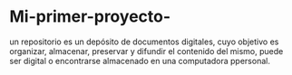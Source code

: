 # Mi-primer-proyecto-
un repositorio es un depósito de documentos digitales, cuyo objetivo es organizar, almacenar, preservar y difundir el contenido del mismo, puede ser digital o encontrarse almacenado en una computadora ppersonal.
